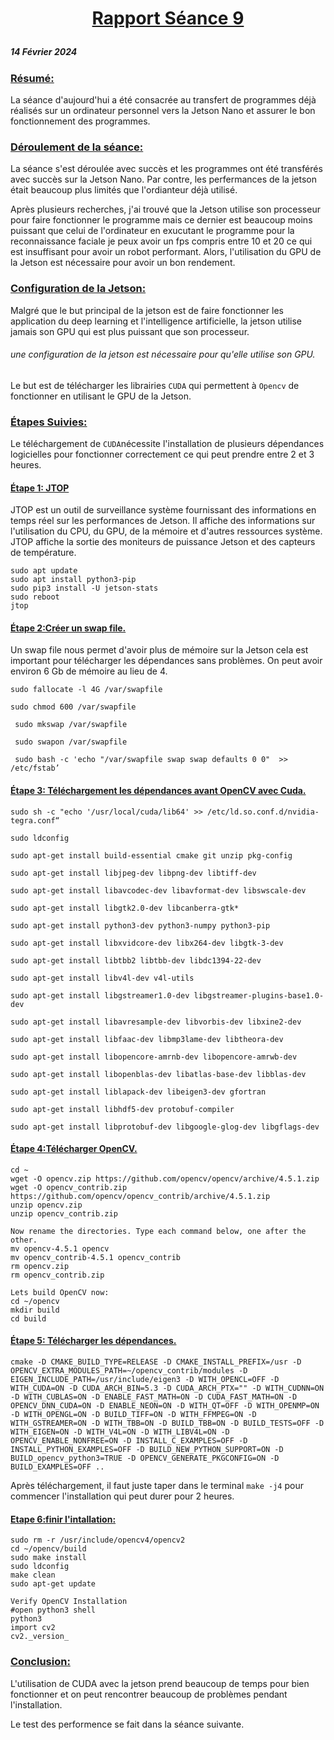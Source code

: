 # <p align="center"><ins> Rapport Séance 9
##### 14 Février 2024
### <ins>Résumé:
La séance d'aujourd'hui a été consacrée au transfert de programmes déjà réalisés sur un ordinateur personnel vers la Jetson Nano et assurer le bon fonctionnement des programmes.

### <ins> Déroulement de la séance:

La séance s'est déroulée avec succès et les programmes ont été transférés avec succès sur la Jetson Nano.
Par contre, les perfermances de la jetson était beaucoup plus limités que l'ordianteur déjà utilisé.

Après plusieurs recherches, j'ai trouvé que la Jetson utilise son processeur pour faire fonctionner le programme mais ce dernier est beaucoup moins puissant que celui de l'ordinateur en exucutant le programme pour la reconnaissance faciale je peux avoir un fps compris entre 10 et 20 ce qui est insuffisant pour avoir un robot performant.
Alors, l'utilisation du GPU de la Jetson est nécessaire pour avoir un bon rendement.

### <ins> Configuration de la Jetson:
Malgré que le but principal de la jetson est de faire fonctionner les application du deep learning et l'intelligence artificielle, la jetson utilise jamais son GPU qui est plus puissant que son processeur.

###### une configuration de la jetson est nécessaire pour qu'elle utilise son GPU.

Le but est de télécharger les librairies `CUDA` qui permettent à `Opencv` de fonctionner en utilisant le GPU de la Jetson.

### <ins> Étapes Suivies:

Le téléchargement de `CUDA`nécessite l'installation de plusieurs dépendances logicielles pour fonctionner correctement ce qui peut prendre entre 2 et 3 heures.

#### <ins>Étape 1: JTOP

JTOP est un outil de surveillance système fournissant des informations en temps réel sur les performances de Jetson. Il affiche des informations sur l'utilisation du CPU, du GPU, de la mémoire et d'autres ressources système. JTOP affiche la sortie des moniteurs de puissance Jetson et des capteurs de température.

```
sudo apt update
sudo apt install python3-pip
sudo pip3 install -U jetson-stats
sudo reboot
jtop
```
#### <ins>Étape 2:Créer un swap file.
Un swap file nous permet d'avoir plus de mémoire sur la Jetson cela est important pour télécharger les dépendances sans problèmes.
On peut avoir environ 6 Gb de mémoire au lieu de 4.

```
sudo fallocate -l 4G /var/swapfile 

sudo chmod 600 /var/swapfile

 sudo mkswap /var/swapfile

 sudo swapon /var/swapfile

 sudo bash -c 'echo "/var/swapfile swap swap defaults 0 0"  >> /etc/fstab’ 
```
#### <ins> Étape 3: Téléchargement les dépendances avant OpenCV avec Cuda.

```
sudo sh -c "echo '/usr/local/cuda/lib64' >> /etc/ld.so.conf.d/nvidia-tegra.conf“

sudo ldconfig

sudo apt-get install build-essential cmake git unzip pkg-config

sudo apt-get install libjpeg-dev libpng-dev libtiff-dev

sudo apt-get install libavcodec-dev libavformat-dev libswscale-dev

sudo apt-get install libgtk2.0-dev libcanberra-gtk*

sudo apt-get install python3-dev python3-numpy python3-pip

sudo apt-get install libxvidcore-dev libx264-dev libgtk-3-dev

sudo apt-get install libtbb2 libtbb-dev libdc1394-22-dev

sudo apt-get install libv4l-dev v4l-utils

sudo apt-get install libgstreamer1.0-dev libgstreamer-plugins-base1.0-dev

sudo apt-get install libavresample-dev libvorbis-dev libxine2-dev

sudo apt-get install libfaac-dev libmp3lame-dev libtheora-dev

sudo apt-get install libopencore-amrnb-dev libopencore-amrwb-dev

sudo apt-get install libopenblas-dev libatlas-base-dev libblas-dev

sudo apt-get install liblapack-dev libeigen3-dev gfortran

sudo apt-get install libhdf5-dev protobuf-compiler

sudo apt-get install libprotobuf-dev libgoogle-glog-dev libgflags-dev
```
#### <ins> Étape 4:Télécharger OpenCV.
```
cd ~
wget -O opencv.zip https://github.com/opencv/opencv/archive/4.5.1.zip 
wget -O opencv_contrib.zip https://github.com/opencv/opencv_contrib/archive/4.5.1.zip 
unzip opencv.zip 
unzip opencv_contrib.zip

Now rename the directories. Type each command below, one after the other.
mv opencv-4.5.1 opencv
mv opencv_contrib-4.5.1 opencv_contrib
rm opencv.zip
rm opencv_contrib.zip

Lets build OpenCV now:
cd ~/opencv
mkdir build
cd build
 ```

 #### <ins>Étape 5: Télécharger les dépendances.
 ```
cmake -D CMAKE_BUILD_TYPE=RELEASE -D CMAKE_INSTALL_PREFIX=/usr -D OPENCV_EXTRA_MODULES_PATH=~/opencv_contrib/modules -D EIGEN_INCLUDE_PATH=/usr/include/eigen3 -D WITH_OPENCL=OFF -D WITH_CUDA=ON -D CUDA_ARCH_BIN=5.3 -D CUDA_ARCH_PTX="" -D WITH_CUDNN=ON -D WITH_CUBLAS=ON -D ENABLE_FAST_MATH=ON -D CUDA_FAST_MATH=ON -D OPENCV_DNN_CUDA=ON -D ENABLE_NEON=ON -D WITH_QT=OFF -D WITH_OPENMP=ON -D WITH_OPENGL=ON -D BUILD_TIFF=ON -D WITH_FFMPEG=ON -D WITH_GSTREAMER=ON -D WITH_TBB=ON -D BUILD_TBB=ON -D BUILD_TESTS=OFF -D WITH_EIGEN=ON -D WITH_V4L=ON -D WITH_LIBV4L=ON -D OPENCV_ENABLE_NONFREE=ON -D INSTALL_C_EXAMPLES=OFF -D INSTALL_PYTHON_EXAMPLES=OFF -D BUILD_NEW_PYTHON_SUPPORT=ON -D BUILD_opencv_python3=TRUE -D OPENCV_GENERATE_PKGCONFIG=ON -D BUILD_EXAMPLES=OFF ..
```

Après téléchargement, il faut juste taper dans le terminal `make -j4`
pour commencer l'installation qui peut durer pour 2 heures.

#### <ins> Etape 6:finir l'intallation:
```cd ~
sudo rm -r /usr/include/opencv4/opencv2
cd ~/opencv/build
sudo make install
sudo ldconfig
make clean
sudo apt-get update 

Verify OpenCV Installation
#open python3 shell
python3
import cv2
cv2._version_
```

### <ins> Conclusion:

L'utilisation de CUDA avec la jetson prend beaucoup de temps pour bien fonctionner et on peut rencontrer beaucoup de problèmes pendant l'installation.

Le test des performence se fait dans la séance suivante.
